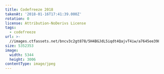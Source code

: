```yaml
---
title: Codefreeze 2018
takenAt: '2018-01-16T17:41:39.000Z'
rotation: 0
license: Attribution-NoDerivs License
tags:
  - codefreeze
url: >-
  //images.ctfassets.net/bncv3c2gt878/5H4BGJdL5iqdt4QajvT4iw/a7645ee3985346e40def017f0fa6949f/codefreeze-2018_38902731615_o
size: 5352353
image:
  width: 5344
  height: 3006
contentType: image/jpeg
---
```



